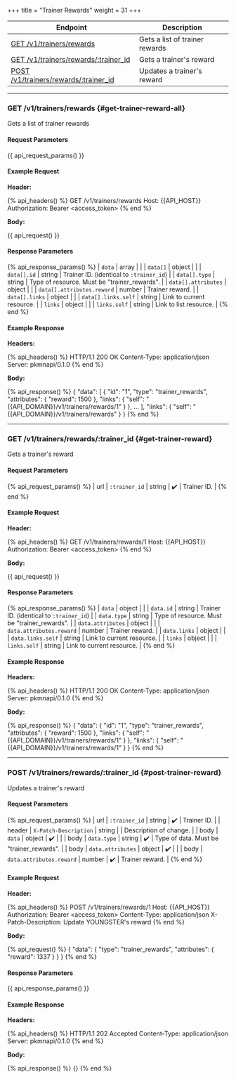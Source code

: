 +++
title = "Trainer Rewards"
weight = 31
+++

| Endpoint                                                      | Description                    |
|---------------------------------------------------------------|--------------------------------|
| [GET /v1/trainers/rewards](#get-trainer-reward-all)           | Gets a list of trainer rewards |
| [GET /v1/trainers/rewards/:trainer_id](#get-trainer-reward)   | Gets a trainer's reward        |
| [POST /v1/trainers/rewards/:trainer_id](#post-trainer-reward) | Updates a trainer's reward     |

---

### GET /v1/trainers/rewards {#get-trainer-reward-all}

Gets a list of trainer rewards

#### Request Parameters

{{ api_request_params() }}

#### Example Request

**Header:**

{% api_headers() %}
GET /v1/trainers/rewards
Host: {{API_HOST}}
Authorization: Bearer <access_token>
{% end %}

**Body:**

{{ api_request() }}

#### Response Parameters

{% api_response_params() %}
| `data`                     | array  |                                              |
| `data[]`                   | object |                                              |
| `data[].id`                | string | Trainer ID. (identical to `:trainer_id`)     |
| `data[].type`              | string | Type of resource. Must be "trainer_rewards". |
| `data[].attributes`        | object |                                              |
| `data[].attributes.reward` | number | Trainer reward.                              |
| `data[].links`             | object |                                              |
| `data[].links.self`        | string | Link to current resource.                    |
| `links`                    | object |                                              |
| `links.self`               | string | Link to list resource.                       |
{% end %}

#### Example Response

**Headers:**

{% api_headers() %}
HTTP/1.1 200 OK
Content-Type: application/json
Server: pkmnapi/0.1.0
{% end %}

**Body:**

{% api_response() %}
{
    "data": [
        {
            "id": "1",
            "type": "trainer_rewards",
            "attributes": {
                "reward": 1500
            },
            "links": {
                "self": "{{API_DOMAIN}}/v1/trainers/rewards/1"
            }
        },
        ...
    ],
    "links": {
        "self": "{{API_DOMAIN}}/v1/trainers/rewards"
    }
}
{% end %}

---

### GET /v1/trainers/rewards/:trainer_id {#get-trainer-reward}

Gets a trainer's reward

#### Request Parameters

{% api_request_params() %}
| url | `:trainer_id` | string | ✔️ | Trainer ID. |
{% end %}

#### Example Request

**Header:**

{% api_headers() %}
GET /v1/trainers/rewards/1
Host: {{API_HOST}}
Authorization: Bearer <access_token>
{% end %}

**Body:**

{{ api_request() }}

#### Response Parameters

{% api_response_params() %}
| `data`                   | object |                                              |
| `data.id`                | string | Trainer ID. (identical to `:trainer_id`)     |
| `data.type`              | string | Type of resource. Must be "trainer_rewards". |
| `data.attributes`        | object |                                              |
| `data.attributes.reward` | number | Trainer reward.                              |
| `data.links`             | object |                                              |
| `data.links.self`        | string | Link to current resource.                    |
| `links`                  | object |                                              |
| `links.self`             | string | Link to current resource.                    |
{% end %}

#### Example Response

**Headers:**

{% api_headers() %}
HTTP/1.1 200 OK
Content-Type: application/json
Server: pkmnapi/0.1.0
{% end %}

**Body:**

{% api_response() %}
{
    "data": {
        "id": "1",
        "type": "trainer_rewards",
        "attributes": {
            "reward": 1500
        },
        "links": {
            "self": "{{API_DOMAIN}}/v1/trainers/rewards/1"
        }
    },
    "links": {
        "self": "{{API_DOMAIN}}/v1/trainers/rewards/1"
    }
}
{% end %}

---

### POST /v1/trainers/rewards/:trainer_id {#post-trainer-reward}

Updates a trainer's reward

#### Request Parameters

{% api_request_params() %}
| url    | `:trainer_id`            | string | ✔️ | Trainer ID.                              |
| header | `X-Patch-Description`    | string |   | Description of change.                   |
| body   | `data`                   | object | ✔️ |                                          |
| body   | `data.type`              | string | ✔️ | Type of data. Must be "trainer_rewards". |
| body   | `data.attributes`        | object | ✔️ |                                          |
| body   | `data.attributes.reward` | number | ✔️ | Trainer reward.                          |
{% end %}

#### Example Request

**Header:**

{% api_headers() %}
POST /v1/trainers/rewards/1
Host: {{API_HOST}}
Authorization: Bearer <access_token>
Content-Type: application/json
X-Patch-Description: Update YOUNGSTER's reward
{% end %}

**Body:**

{% api_request() %}
{
    "data": {
        "type": "trainer_rewards",
        "attributes": {
            "reward": 1337
        }
    }
}
{% end %}

#### Response Parameters

{{ api_response_params() }}

#### Example Response

**Headers:**

{% api_headers() %}
HTTP/1.1 202 Accepted
Content-Type: application/json
Server: pkmnapi/0.1.0
{% end %}

**Body:**

{% api_response() %}
{}
{% end %}
